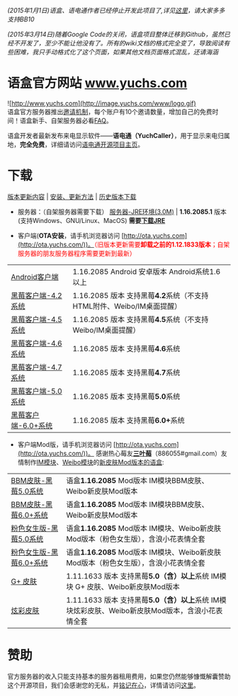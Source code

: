 _(2015年1月1日)语盒、语电通作者已经停止开发此项目了,详见[这里](http://bbs.yuchs.com/read.php?tid=2653)，请大家多多支持BB10_

_(2015年3月14日)随着Google Code的关闭，语盒项目整体迁移到Github，虽然已经不开发了，至少不能让他没有了。所有的wiki文档的格式完全变了，导致阅读有些困难，我只手动格式化了这个页面，如果其他文档页面格式混乱，还请海涵_

# 语盒官方网站 www.yuchs.com
![http://www.yuchs.com](http://image.yuchs.com/www/logo.gif)<br />
    语盒官方服务器推出[邀请机制](https://github.com/yuchting/yuchbox/wiki/Invite_Mechanism)，每个账户有10个邀请数量，增加自己的免费时间！语盒新手、自架服务器必看[FAQ](https://github.com/yuchting/yuchbox/wiki/FAQ)。

  语盒开发者最新发布来电显示软件——<b>语电通（YuchCaller）</b>，用于显示来电归属地，<b>完全免费</b>，详细请访问[语电通开源项目主页](https://github.com/yuchting/yuchcaller)。

# 下载
  [版本更新内容](https://github.com/yuchting/yuchbox/wiki/Promote_list) | [安装、更新方法](https://github.com/yuchting/yuchbox/wiki/Update_Method) | [历史版本下载](https://github.com/yuchting/yuchbox/releases)
  
  * 服务器：（自架服务器需要下载）
[服务器-JRE环境(3.0M)](https://github.com/yuchting/yuchbox/releases/download/1.16.2085/yuchsbox_server_1.16.2085.1.zip) | <b>1.16.2085.1</b> 版本(支持Windows、GNU/Linux、MacOS) <b>需要[下载JRE](http://www.oracle.com/technetwork/java/javase/downloads/index.html)</b>

  * 客户端(<b>OTA安装</b>，请手机浏览器访问 [http://ota.yuchs.com](http://ota.yuchs.com/))。<font color='red'>（旧版本更新需要<b>卸载之前的1.12.1833版本</b>；自架服务器的朋友服务器程序需要更新到最新）</font>
<table> 
   <tbody>
    <tr>
     <td><a href="https://github.com/yuchting/yuchbox/releases/download/1.16.2085/yuchdroid_1.16.2085.apk">Android客户端</a> </td>
     <td> 1.16.2085 Android 安卓版本 Android系统1.6 以上</td>
    </tr> 
    <tr>
     <td><a href="https://github.com/yuchting/yuchbox/releases/download/1.16.2085/yuchbox_1.16.2085.2_for_4.2os.zip">黑莓客户端-4.2系统</a> </td>
     <td> 1.16.2085 版本 支持黑莓<b>4.2</b>系统（不支持HTML附件、Weibo/IM桌面提醒）</td>
    </tr> 
    <tr>
     <td><a href="https://github.com/yuchting/yuchbox/releases/download/1.16.2085/yuchbox_1.16.2085.2_for_4.5os.zip">黑莓客户端-4.5系统</a> </td>
     <td> 1.16.2085 版本 支持黑莓<b>4.5</b>系统（不支持Weibo/IM桌面提醒）</td>
    </tr> 
    <tr>
     <td><a href="https://github.com/yuchting/yuchbox/releases/download/1.16.2085/yuchbox_1.16.2085.2_for_4.6os.zip">黑莓客户端-4.6系统</a> </td>
     <td> 1.16.2085 版本 支持黑莓<b>4.6</b>系统</td>
    </tr> 
    <tr>
     <td><a href="https://github.com/yuchting/yuchbox/releases/download/1.16.2085/yuchbox_1.16.2085.2_for_4.7os.zip">黑莓客户端-4.7系统</a> </td>
     <td> 1.16.2085 版本 支持黑莓<b>4.7</b>系统</td>
    </tr> 
    <tr>
     <td><a href="https://github.com/yuchting/yuchbox/releases/download/1.16.2085/yuchbox_1.16.2085.2_for_5.0os.zip">黑莓客户端-5.0系统</a> </td>
     <td> 1.16.2085 版本 支持黑莓<b>5.0</b>系统</td>
    </tr> 
    <tr>
     <td><a href="https://github.com/yuchting/yuchbox/releases/download/1.16.2085/yuchbox_1.16.2085.2_for_6.0os.zip">黑莓客户端-6.0+系统</a> </td>
     <td> 1.16.2085 版本 支持黑莓<b>6.0+</b>系统 </td>
    </tr> 
   </tbody> 
  </table>

  * 客户端Mod版，请手机浏览器访问 [http://ota.yuchs.com](http://ota.yuchs.com/))。 感谢热心莓友<b>[三叶莓](http://weibo.com/berrysun2012)</b>（886055#gmail.com）友情制作[IM模块](https://github.com/yuchting/yuchbox/wiki/YuchBerry_IM)、[Weibo模块](https://github.com/yuchting/yuchbox/wiki/YuchBerry_Weibo)的[新皮肤Mod版本的语盒](https://github.com/yuchting/yuchbox/wiki/BBM_Skin_IM):<br>
<table class="wikitable">
   <tbody>
    <tr>
     <td><a href="https://github.com/yuchting/yuchbox/releases/download/1.16.2085/yuchbox_1.16.2085_BBM_Mod_for_5.0os.zip">BBM皮肤-黑莓5.0系统</a> </td>
     <td> 语盒<b>1.16.2085</b> Mod版本 IM模块BBM皮肤、Weibo新皮肤Mod版本</td>
    </tr> 
    <tr>
     <td><a href="https://github.com/yuchting/yuchbox/releases/download/1.16.2085/yuchbox_1.16.2085.1_BBM_Mod_for_6.0os.zip">BBM皮肤-黑莓6.0+系统</a> </td>
     <td> 语盒<b>1.16.2085</b> Mod版本 IM模块BBM皮肤、Weibo新皮肤Mod版本</td>
    </tr> 
    <tr>
     <td><a href="https://github.com/yuchting/yuchbox/releases/download/1.16.2085/yuchbox_1.16.2085_Girl_Mod_for_5.0os.zip">粉色女生版-黑莓5.0系统</a> </td>
     <td> 语盒<b>1.16.2085</b> Mod版本 IM模块、Weibo新皮肤Mod版本（粉色女生版），含浪小花表情全套</td>
    </tr> 
    <tr>
     <td><a href="https://github.com/yuchting/yuchbox/releases/download/1.16.2085/yuchbox_1.16.2085.1_Girl_Mod_for_6.0os.zip">粉色女生版-黑莓6.0+系统</a> </td>
     <td> 语盒<b>1.16.2085</b> Mod版本 IM模块、Weibo新皮肤Mod版本（粉色女生版），含浪小花表情全套</td>
    </tr> 
    <tr>
     <td><a href="https://github.com/yuchting/yuchbox/releases/download/1.16.2085/yuchsbox_1.11.1633_mod_6_for_5.0os.zip">G+ 皮肤</a> </td>
     <td> 1.11.1633 版本 支持黑莓<b>5.0（含）以上</b>系统 IM模块 G+ 皮肤、Weibo新皮肤Mod版本</td>
    </tr> 
    <tr>
     <td><a href="https://github.com/yuchting/yuchbox/releases/download/1.16.2085/yuchsbox_1.11.1633_mod_7_for_5.0os.zip">炫彩皮肤</a> </td>
     <td> 1.11.1633 版本 支持黑莓<b>5.0（含）以上</b>系统 IM模块炫彩皮肤、Weibo新皮肤Mod版本，含浪小花表情全套</td>
    </tr> 
   </tbody>
  </table>

#  赞助 
  官方服务器的收入只能支持基本的服务器租用费用，如果您仍然能够慷慨解囊赞助这个开源项目，我们会感谢您的无私，并[铭记在心](https://github.com/yuchting/yuchbox/wiki/Thanks_sheet)，详情请访问[这里](https://github.com/yuchting/yuchbox/wiki/Sponsor_yuchberry)。
